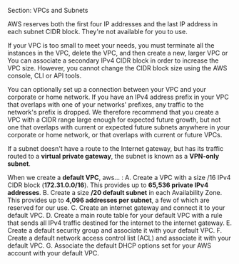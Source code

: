 Section: VPCs and Subnets

AWS reserves both the first four IP addresses and the last IP address in each subnet CIDR block. They're not available for you to use.

If your VPC is too small to meet your needs, you must terminate all the instances in the VPC, delete the VPC, and then create a new, larger VPC or You can associate a secondary IPv4 CIDR block in order to increase the VPC size. However, you cannot change the CIDR block size using the AWS console, CLI or API tools.

You can optionally set up a connection between your VPC and your corporate or home network. If you have an IPv4 address prefix in your VPC that overlaps with one of your networks' prefixes, any traffic to the network's prefix is dropped. We therefore recommend that you create a VPC with a CIDR range large enough for expected future growth, but not one that overlaps with current or expected future subnets anywhere in your corporate or home network, or that overlaps with current or future VPCs.

If a subnet doesn't have a route to the Internet gateway, but has its traffic routed to a **virtual private gateway**, the subnet is known as a **VPN-only subnet**.

When we create a **default VPC**, aws... :
A. Create a VPC with a size /16 IPv4 CIDR block (**172.31.0.0/16**). This provides up to **65,536 private IPv4 addresses**.
B. Create a size **/20 default subnet** in each Availability Zone. This provides up to **4,096 addresses per subnet**, a few of which are reserved for our use.
C. Create an internet gateway and connect it to your default VPC.
D. Create a main route table for your default VPC with a rule that sends all IPv4 traffic destined for the internet to the internet gateway.
E. Create a default security group and associate it with your default VPC.
F. Create a default network access control list (ACL) and associate it with your default VPC.
G. Associate the default DHCP options set for your AWS account with your default VPC.

